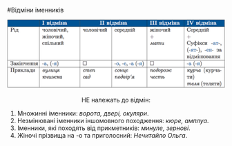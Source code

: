 #Відміни іменників

<div class="center">
<img src="../pics/5/9.png" width="700px" class="center"/>
</div>
<br>


<div class="p1"><center>НЕ належать до вiдмiн:</center></div>

<ol>
<li>Множиннi iменники: <i>ворота, дверi, окуляри</i>.</li>
<li>Незмiнюванi iменники iншомовного походження: <i>кюре, амплуа</i>.</li>
<li>Iменники, якi походять вiд прикметникiв: <i>минуле, зерновi</i>.</li>
<li>Жiночi прiзвища на <span class="p1">-о</span> та приголосний: <i>Нечитайло Ольга</i>.</li>
</ol>